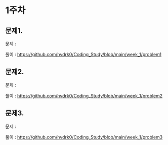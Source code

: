 # 1주차

## 문제1. 
문제 : 

풀이 : https://github.com/hvdrk0/Coding_Study/blob/main/week_1/problem1

## 문제2.
문제 : 

풀이 : https://github.com/hvdrk0/Coding_Study/blob/main/week_1/problem2

## 문제3. 
문제 : 

풀이 : https://github.com/hvdrk0/Coding_Study/blob/main/week_1/problem3



